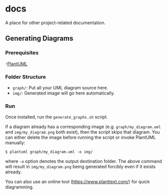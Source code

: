 # docs 

A place for other project-related documentation. 

## Generating Diagrams 

### Prerequisites

-[PlantUML](https://plantuml.com/)

### Folder Structure

- `graph/`: Put all your UML diagram source here. 
- `img/`: Generated image will go here automatically. 

### Run

Once installed, run the `generate_graphs.sh` script. 

If a diagram already has a corresponding image (e.g. `graph/my_diagram.uml` and `img/my_diagram.png` both exist), then the script skips that diagram. You can either delete the image before running the script or invoke PlantUML manually: 

```
$ plantuml graph/my_diagram.uml -o img/
```
where `-o` option denotes the output destination folder. The above command will result in `img/my_diagram.png` being generated forcibly even if it exists already. 

You can also use an online tool (https://www.planttext.com/) for quick diagramming. 
